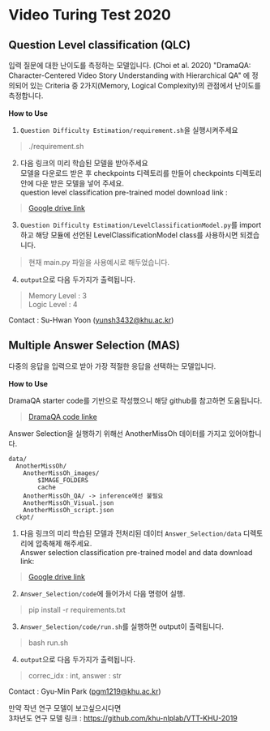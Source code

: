  Video Turing Test 2020<br>
=====
Question Level classification (QLC)
-----------------------------
입력 질문에 대한 난이도를 측정하는 모델입니다.
(Choi et al. 2020) "DramaQA: Character-Centered Video Story Understanding with Hierarchical QA" 에 정의되어 있는 Criteria 중 2가지(Memory, Logical Complexity)의 관점에서 난이도를 측정합니다. <br><br>
__How to Use__
1. ``Question Difficulty Estimation/requirement.sh``을 실행시켜주세요
> ./requirement.sh

2. 다음 링크의 미리 학습된 모델을 받아주세요<br>
모델을 다운로드 받은 후 checkpoints 디렉토리를 만들어 checkpoints 디렉토리 안에 다운 받은 모델을 넣어 주세요. <br>
question level classification pre-trained model download link : <br>
>[Google drive link](https://drive.google.com/drive/folders/1RUj_tEFbCpfPTPL0_9eA3QsbaHcymD3r?usp=sharing)

3. ``Question Difficulty Estimation/LevelClassificationModel.py``를 import하고 해당 모듈에 선언된 LevelClassificationModel class를 사용하시면 되겠습니다.
> 현재 main.py 파일을 사용예시로 해두었습니다. 

4. ``output``으로 다음 두가지가 출력됩니다.
> Memory Level : 3 <br>
> Logic Level : 4

Contact : Su-Hwan Yoon (yunsh3432@khu.ac.kr)

Multiple Answer Selection (MAS)
------------------
다중의 응답을 입력으로 받아 가장 적절한 응답을 선택하는 모델입니다. <br><br>
__How to Use__


DramaQA starter code를 기반으로 작성했으니 해당 github를 참고하면 도움됩니다.
>[DramaQA code linke](https://github.com/liveseongho/DramaQAChallenge2020)

Answer Selection을 실행하기 위해선 AnotherMissOh 데이터를 가지고 있어야합니다.
```
data/
  AnotherMissOh/
    AnotherMissOh_images/
        $IMAGE_FOLDERS
        cache
    AnotherMissOh_QA/ -> inference에선 불필요
    AnotherMissOh_Visual.json
    AnotherMissOh_script.json
  ckpt/
```

1. 다음 링크의 미리 학습된 모델과 전처리된 데이터 ``Answer_Selection/data`` 디렉토리에 압축해제 해주세요.<br>
Answer selection classification pre-trained model and data download link: <br>
>[Google drive link](https://drive.google.com/drive/folders/1H9wTPtn8fwJcmLlfJN_li52TWzit6MGT?usp=sharing)

2. ``Answer_Selection/code``에 들어가서 다음 명령어 실행.
>pip install -r requirements.txt

3. ``Answer_Selection/code/run.sh``를 실행하면 output이 출력됩니다.
>bash run.sh

4. ``output``으로 다음 두가지가 출력됩니다.
>correc_idx : int, 
>answer : str

Contact : Gyu-Min Park (pgm1219@khu.ac.kr)

만약 작년 연구 모델이 보고싶으시다면 <br>
3차년도 연구 모델 링크 : https://github.com/khu-nlplab/VTT-KHU-2019
